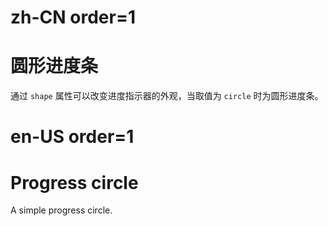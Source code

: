 # zh-CN order=1

# 圆形进度条

通过 `shape` 属性可以改变进度指示器的外观，当取值为 `circle` 时为圆形进度条。

# en-US order=1

# Progress circle

A simple progress circle.
